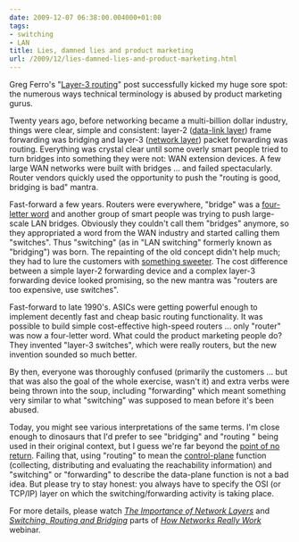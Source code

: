 ```yaml
---
date: 2009-12-07 06:38:00.004000+01:00
tags:
- switching
- LAN
title: Lies, damned lies and product marketing
url: /2009/12/lies-damned-lies-and-product-marketing.html
---
```

Greg Ferro's "[Layer-3 routing](http://etherealmind.com/network-dictionary-layer-3-routing/)" post successfully kicked my huge sore spot: the numerous ways technical terminology is abused by product marketing gurus.

Twenty years ago, before networking became a multi-billion dollar industry, things were clear, simple and consistent: layer-2 ([data-link layer](http://en.wikipedia.org/wiki/Data_Link_Layer)) frame forwarding was bridging and layer-3 ([network layer](http://en.wikipedia.org/wiki/Network_Layer)) packet forwarding was routing. Everything was crystal clear until some overly smart people tried to turn bridges into something they were not: WAN extension devices. A few large WAN networks were built with bridges ... and failed spectacularly. Router vendors quickly used the opportunity to push the "routing is good, bridging is bad" mantra.
<!--more-->
Fast-forward a few years. Routers were everywhere, "bridge" was a [four-letter word](http://en.wikipedia.org/wiki/Four-letter_word) and another group of smart people was trying to push large-scale LAN bridges. Obviously they couldn't call them "bridges" anymore, so they appropriated a word from the WAN industry and started calling them "switches". Thus "switching" (as in "LAN switching" formerly known as "bridging") was born. The repainting of the old concept didn't help much; they had to lure the customers with [something sweeter](http://www.eastoftheweb.com/short-stories/UBooks/HanGre.shtml). The cost difference between a simple layer-2 forwarding device and a complex layer-3 forwarding device looked promising, so the new mantra was "routers are too expensive, use switches".

Fast-forward to late 1990's. ASICs were getting powerful enough to implement decently fast and cheap basic routing functionality. It was possible to build simple cost-effective high-speed routers ... only "router" was now a four-letter word. What could the product marketing people do? They invented "layer-3 switches", which were really routers, but the new invention sounded so much better.

By then, everyone was thoroughly confused (primarily the customers ... but that was also the goal of the whole exercise, wasn't it) and extra verbs were being thrown into the soup, including "forwarding" which meant something very similar to what "switching" was supposed to mean before it's been abused.

Today, you might see various interpretations of the same terms. I'm close enough to dinosaurs that I'd prefer to see "bridging" and "routing " being used in their original context, but I guess we're far beyond the [point of no return](http://en.wikipedia.org/wiki/Point_of_no_return). Failing that, using "routing" to mean the [control-plane](/2013/08/management-control-and-data-planes-in.html) function (collecting, distributing and evaluating the reachability information) and "switching" or "forwarding" to describe the data-plane function is not a bad idea. But please try to stay honest: you always have to specify the OSI (or TCP/IP) layer on which the switching/forwarding activity is taking place.

For more details, please watch *[The Importance of Network Layers](https://my.ipspace.net/bin/list?id=Net101#LAYERS)* and *[Switching, Routing and Bridging](https://my.ipspace.net/bin/list?id=Net101#SWITCH)* parts of *[How Networks Really Work](https://www.ipspace.net/How_Networks_Really_Work)* webinar.